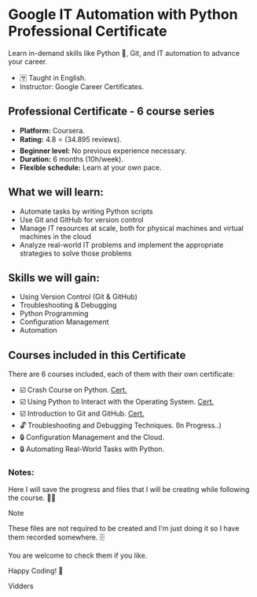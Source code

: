 # Google IT Automation with Python Professional Certificate
Learn in-demand skills like Python :snake:, Git, and IT automation to advance your career.

- :sa: Taught in English.
- Instructor: Google Career Certificates.


## Professional Certificate - 6 course series
- **Platform:** Coursera.
- **Rating:** 4.8 :star: (34.895 reviews).
- **Beginner level:** No previous experience necessary.
- **Duration:** 6 months (10h/week).
- **Flexible schedule:** Learn at your own pace.


## What we will learn:
- Automate tasks by writing Python scripts
- Use Git and GitHub for version control
- Manage IT resources at scale, both for physical machines and virtual machines in the cloud 
- Analyze real-world IT problems and implement the appropriate strategies to solve those problems


## Skills we will gain:
- Using Version Control (Git & GitHub)
- Troubleshooting & Debugging
- Python Programming
- Configuration Management
- Automation


## Courses included in this Certificate 
There are 6 courses included, each of them with their own certificate:
- :ballot_box_with_check: Crash Course on Python. [Cert.](https://coursera.org/verify/PSLM4Y9NGPUT)
- :ballot_box_with_check: Using Python to Interact with the Operating System. [Cert.](https://coursera.org/verify/7ZT3HXJFJF5F)
- :ballot_box_with_check: Introduction to Git and GitHub. [Cert.](https://coursera.org/verify/99D85T5J4EZP)
- :unlock: Troubleshooting and Debugging Techniques. (In Progress..)
- :lock: Configuration Management and the Cloud.
- :lock: Automating Real-World Tasks with Python.

### Notes:
Here I will save the progress and files that I will be creating while following the course. :man_technologist:

> [!NOTE]
> These files are not required to be created and I'm just doing it so I have them recorded somewhere. :file_cabinet:

You are welcome to check them if you like.


Happy Coding! :tada:

Vidders